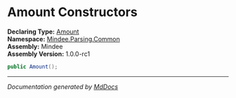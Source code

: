 ﻿<!--  
  <auto-generated>   
    The contents of this file were generated by a tool.  
    Changes to this file may be list if the file is regenerated  
  </auto-generated>   
-->

# Amount Constructors

**Declaring Type:** [Amount](../index.md)  
**Namespace:** [Mindee.Parsing.Common](../../index.md)  
**Assembly:** Mindee  
**Assembly Version:** 1.0.0\-rc1

```csharp
public Amount();
```
___

*Documentation generated by [MdDocs](https://github.com/ap0llo/mddocs)*
